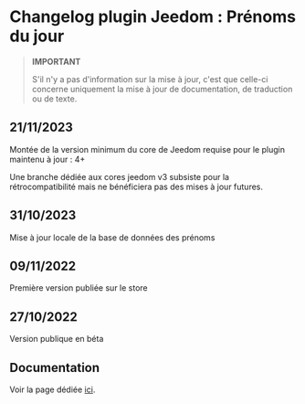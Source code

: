 # Changelog plugin Jeedom : Prénoms du jour

> **IMPORTANT**
>
> S'il n'y a pas d'information sur la mise à jour, c'est que celle-ci concerne uniquement la mise à jour de documentation, de traduction ou de texte.

## 21/11/2023
Montée de la version minimum du core de Jeedom requise pour le plugin maintenu à jour : 4+

Une branche dédiée aux cores jeedom v3 subsiste pour la rétrocompatibilité mais ne bénéficiera pas des mises à jour futures.

## 31/10/2023
Mise à jour locale de la base de données des prénoms

## 09/11/2022
Première version publiée sur le store

## 27/10/2022
Version publique en béta


## Documentation

Voir la page dédiée [ici](https://jeanrobertjs.github.io/jeedom_namesoftheday/fr_FR/).
